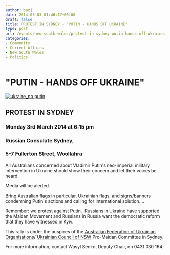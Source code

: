 ```yaml
---
author: bazj
date: 2014-03-03 01:46:17+00:00
draft: false
title: PROTEST IN SYDNEY - "PUTIN - HANDS OFF UKRAINE"
type: post
url: /events/new-south-wales/protest-in-sydney-putin-hands-off-ukraine/
categories:
- Community
- Current Affairs
- New South Wales
- Politics
---
```


# "PUTIN - HANDS OFF UKRAINE"


[![ukraine_no putin](http://www.ozeukes.com/wp-content/uploads/2014/03/ukraine_no-putin.jpg)
](http://www.ozeukes.com/wp-content/uploads/2014/03/ukraine_no-putin.jpg)


## PROTEST IN SYDNEY




### Monday 3rd March 2014 at 6:15 pm




### Russian Consulate Sydney,




### 5-7 Fullerton Street, Woollahra


All Australians concerned about Vladimir Putin's neo-imperial military intervention in Ukraine should show their concern and let their voices be heard. 

Media will be alerted. 

Bring Australian flags in particular, Ukrainian flags, and signs/banners condemning Putin's actions and calling for international solution....

Remember: we protest against Putin.  Russians in Ukraine have supported the Maidan Movement and Russians in Russia want the democratic reform that they have witnessed in Kyiv.

This rally is under the auspices of the [Australian Federation of Ukrainian Organisations](https://www.facebook.com/pages/Australian-Federation-of-Ukrainian-Organisations/79542805667)/ [Ukrainian Council of NSW](https://www.facebook.com/UkrainianCouncilOfNSW) Pro-Maidan Committee in Sydney.


For more information, contact Wasyl Senko, Deputy Chair, on 0431 030 164.
